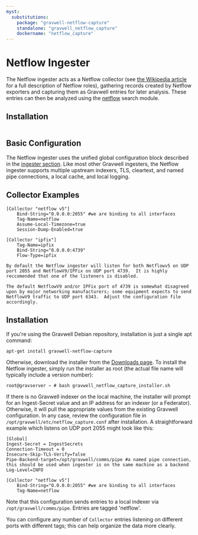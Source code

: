 ```yaml
---
myst:
  substitutions:
    package: "gravwell-netflow-capture"
    standalone: "gravwell_netflow_capture"
    dockername: "netflow_capture"
---
```

# Netflow Ingester

The Netflow ingester acts as a Netflow collector (see [the Wikipedia article](https://en.wikipedia.org/wiki/NetFlow) for a full description of Netflow roles), gathering records created by Netflow exporters and capturing them as Gravwell entries for later analysis. These entries can then be analyzed using the [netflow](/search/netflow/netflow) search module.

## Installation

```{include} installation_instructions_template 
```

## Basic Configuration

The Netflow ingester uses the unified global configuration block described in the [ingester section](ingesters_global_configuration_parameters).  Like most other Gravwell ingesters, the Netflow ingester supports multiple upstream indexers, TLS, cleartext, and named pipe connections, a local cache, and local logging.

## Collector Examples

```
[Collector "netflow v5"]
	Bind-String="0.0.0.0:2055" #we are binding to all interfaces
	Tag-Name=netflow
	Assume-Local-Timezone=true
	Session-Dump-Enabled=true

[Collector "ipfix"]
	Tag-Name=ipfix
	Bind-String="0.0.0.0:4739"
	Flow-Type=ipfix
```

```{note}
By default the Netflow ingester will listen for both Netflowv5 on UDP port 2055 and NetflowV9/IPFix on UDP port 4739.  It is highly reccomended that one of the listeners is disabled.
```

```{note}
The default NetflowV9 and/or IPFix port of 4739 is somewhat disagreed upon by major networking manufacturers; some equipment expects to send NetflowV9 traffic to UDP port 6343.  Adjust the configuration file accordingly.
```

## Installation

If you're using the Gravwell Debian repository, installation is just a single apt command:

```
apt-get install gravwell-netflow-capture
```

Otherwise, download the installer from the [Downloads page](/quickstart/downloads). To install the Netflow ingester, simply run the installer as root (the actual file name will typically include a version number):

```console
root@gravserver ~ # bash gravwell_netflow_capture_installer.sh
```

If there is no Gravwell indexer on the local machine, the installer will prompt for an Ingest-Secret value and an IP address for an indexer (or a Federator). Otherwise, it will pull the appropriate values from the existing Gravwell configuration. In any case, review the configuration file in `/opt/gravwell/etc/netflow_capture.conf` after installation. A straightforward example which listens on UDP port 2055 might look like this:

```
[Global]
Ingest-Secret = IngestSecrets
Connection-Timeout = 0
Insecure-Skip-TLS-Verify=false
Pipe-Backend-target=/opt/gravwell/comms/pipe #a named pipe connection, this should be used when ingester is on the same machine as a backend
Log-Level=INFO

[Collector "netflow v5"]
	Bind-String="0.0.0.0:2055" #we are binding to all interfaces
	Tag-Name=netflow
```

Note that this configuration sends entries to a local indexer via `/opt/gravwell/comms/pipe`. Entries are tagged 'netflow'.

You can configure any number of `Collector` entries listening on different ports with different tags; this can help organize the data more clearly.
